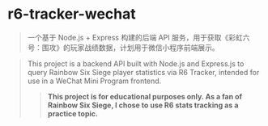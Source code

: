 # r6-tracker-wechat
> 一个基于 Node.js + Express 构建的后端 API 服务，用于获取《彩虹六号：围攻》的玩家战绩数据，计划用于微信小程序前端展示。

> This project is a backend API built with Node.js and Express.js to query Rainbow Six Siege player statistics via R6 Tracker, intended for use in a WeChat Mini Program frontend.
> > **This project is for educational purposes only. As a fan of Rainbow Six Siege, I chose to use R6 stats tracking as a practice topic.**
